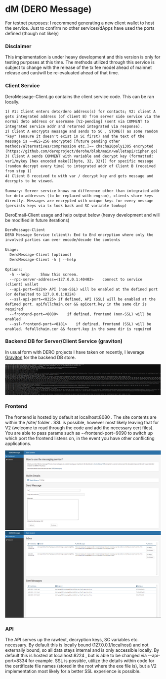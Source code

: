 # dM (DERO Message)
For testnet purposes: I recommend generating a new client wallet to host the service. Just to confirm no other services/dApps have used the ports defined (though not likely)

### Disclaimer
This implementation is under heavy development and this version is only for testing purposes at this time. The methods utilized through this service is subject to change with the release of the tx fee model ahead of mainnet release and can/will be re-evaluated ahead of that time.

### Client Service
DeroMessage-Client.go contains the client service code. This can be ran locally.

```
1) V1: Client enters deto/dero address(s) for contacts; V2: client A gets integrated address (of client B) from server side service via the normal deto address or username [V2-pending] (sent via COMMENT to integrated service addr and returned integrated via response). 
2) Client A encrypts message and sends to SC , STORE() as some random "key" (ensure it doesn't exist in SC first) and the text of the message is ~~AES-256 encrypted [future pending other methods/alternatives/compression etc.]~~ chacha20poly1305 encrypted (https://github.com/deroproject/derohe/blob/main/walletapi/cipher.go)
3) Client A sends COMMENT with variable and decrypt key (formatted: var1/mykey [hex encoded make([]byte, 32, 32)]) for specific message (random decrypt every time) to integrated addr of Client B (received from step 1)
4) Client B received tx with var / decrypt key and gets message and decrypts to be viewed.

Summary: Server service knows no difference other than integrated addr for deto addresses (to be replaced with engram), clients share keys directly. Messages are encrypted with unique keys for every message (persists keys via tx look back and SC variable lookup)
```

DeroEmail-Client usage and help output below (heavy development and will be modified in future iterations)
```
DeroMessage-Client
DERO Message Service (client): End to End encryption where only the involved parties can ever encode/decode the contents

Usage:
  DeroMessage-Client [options]
  DeroMessage-Client -h | --help

Options:
  -h --help     Show this screen.
  --rpc-server-address=<127.0.0.1:40403>	connect to service (client) wallet
  --api-port=<8224>	API (non-SSL) will be enabled at the defined port (or defaulted to 127.0.0.1:8224)
  --ssl-api-port=<8225>	if defined, API (SSL) will be enabled at the defined port. apifullchain.cer && apicert.key in the same dir is required
  --frontend-port=<8080>	if defined, frontend (non-SSL) will be enabled
  --ssl-frontend-port=<8181>	if defined, frontend (SSL) will be enabled. fefullchain.cer && fecert.key in the same dir is required
```

### Backend DB for Server/Client Service (graviton)
In usual form with DERO projects I have taken on recently, I leverage [Graviton](https://github.com/deroproject/graviton) for the backend DB store.

![dM Console Output](assets/commandLineOutputExample.PNG?raw=true)

### Frontend
The frontend is hosted by default at localhost:8080 . The site contents are within the /site/ folder . SSL is possible, however most likely leaving that for V2 (welcome to read through the code and add the necessary cert files). You are able to pass params such as --frontend-port=9090 to switch up which port the frontend listens on, in the event you have other conflicting applications.

![dM Send Message](assets/sendMessage.PNG?raw=true)
![dM Inbox](assets/inboxMessages.PNG?raw=true)

### API
The API serves up the rawtext, decryption keys, SC variables etc. necessary. By default this is locally bound (127.0.0.1/localhost) and not externally bound, so all data stays internal and is only accessible locally. By default this is hosted at localhost:8224 , but is able to be changed via --api-port=8334 for example. SSL is possible, utilize the details within code for the certificate file names (stored in the root where the exe file is), but a V2 implementation most likely for a better SSL experience is possible.